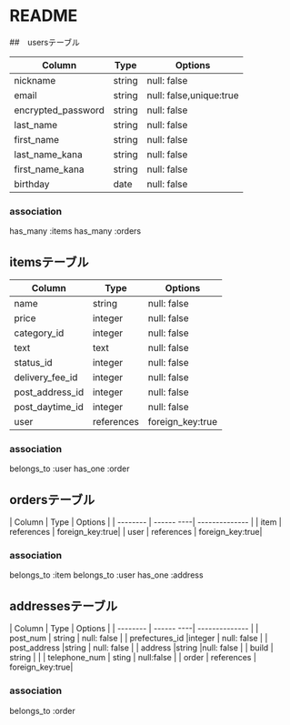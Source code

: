 # README

##　usersテーブル

| Column               | Type   | Options                 |
| --------             | ------ | -----------             |
| nickname             | string | null: false             |
| email                | string | null: false,unique:true |
| encrypted_password   | string | null: false             |
| last_name            |string  | null: false             |
| first_name           |string  | null: false             |
| last_name_kana       |string  | null: false             |
| first_name_kana      |string  | null: false             |
| birthday             | date   | null: false             |
### association
has_many :items
has_many :orders


## itemsテーブル

| Column         | Type      | Options          |
| --------       | ------    | ---------------- |
| name           | string    | null: false      |
| price          | integer   | null: false      |
| category_id    | integer   | null: false      |
| text           | text      | null: false      |
| status_id      | integer   | null: false      |
| delivery_fee_id| integer   | null: false      |
| post_address_id| integer   | null: false      |
|post_daytime_id | integer   | null: false      |
| user           | references| foreign_key:true |
### association
belongs_to :user
has_one :order

## ordersテーブル

| Column   | Type       | Options         |
| -------- | ------ ----| --------------  |
| item     | references | foreign_key:true|
| user     | references | foreign_key:true|
### association
belongs_to  :item
belongs_to :user
has_one :address

## addressesテーブル

| Column         | Type       | Options         |
| --------       | ------ ----| --------------  |
| post_num       | string     | null: false     |
| prefectures_id |integer     | null: false     |
| post_address   |string      | null: false     |
| address        |string      |null: false      |
| build          | string     |                 |
| telephone_num  | sting      | null:false      |
| order          | references | foreign_key:true|
### association
belongs_to :order
